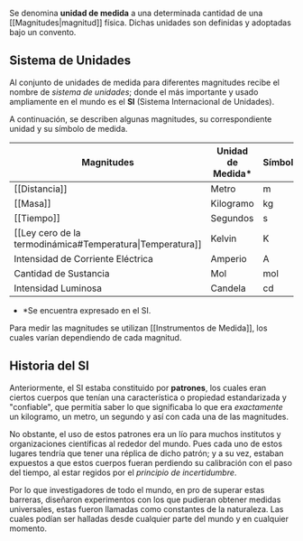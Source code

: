 Se denomina **unidad de medida** a una determinada cantidad de una [[Magnitudes|magnitud]] física. Dichas unidades son definidas y adoptadas bajo un convento.
## Sistema de Unidades
Al conjunto de unidades de medida para diferentes magnitudes recibe el nombre de *sistema de unidades*; donde el más importante y usado ampliamente en el mundo es el **SI** (Sistema Internacional de Unidades).

A continuación, se describen algunas magnitudes, su correspondiente unidad y su símbolo de medida.

| Magnitudes                                                | Unidad de Medida* | Símbolo |
| --------------------------------------------------------- | ----------------- | ------- |
| [[Distancia]]                                             | Metro             | m       |
| [[Masa]]                                                  | Kilogramo         | kg      |
| [[Tiempo]]                                                | Segundos          | s       |
| [[Ley cero de la termodinámica#Temperatura\|Temperatura]] | Kelvin            | K       |
| Intensidad de Corriente Eléctrica                         | Amperio           | A       |
| Cantidad de Sustancia                                     | Mol               | mol     |
| Intensidad Luminosa                                       | Candela           | cd      |
* *Se encuentra expresado en el SI.

Para medir las magnitudes se utilizan [[Instrumentos de Medida]], los cuales varían dependiendo de cada magnitud.

## Historia del SI
Anteriormente, el SI estaba constituido por **patrones**, los cuales eran ciertos cuerpos que tenían una característica o propiedad estandarizada y "confiable", que permitía saber lo que significaba lo que era _exactamente_ un kilogramo, un metro, un segundo y así con cada una de las magnitudes.

No obstante, el uso de estos patrones era un lío para muchos institutos y organizaciones científicas al rededor del mundo. Pues cada uno de estos lugares tendría que tener una réplica de dicho patrón; y a su vez, estaban expuestos a que estos cuerpos fueran perdiendo su calibración con el paso del tiempo, al estar regidos por el *principio de incertidumbre*.

Por lo que investigadores de todo el mundo, en pro de superar estas barreras, diseñaron experimentos con los que pudieran obtener medidas universales, estas fueron llamadas como constantes de la naturaleza. Las cuales podían ser halladas desde cualquier parte del mundo y en cualquier momento.

